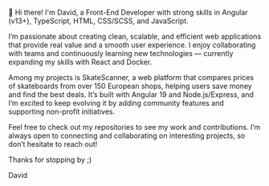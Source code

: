 👋 Hi there! I'm David, a Front-End Developer with strong skills in Angular (v13+), TypeScript, HTML, CSS/SCSS, and JavaScript.

I’m passionate about creating clean, scalable, and efficient web applications that provide real value and a smooth user experience. I enjoy collaborating with teams and continuously learning new technologies — currently expanding my skills with React and Docker.

Among my projects is SkateScanner, a web platform that compares prices of skateboards from over 150 European shops, helping users save money and find the best deals. It’s built with Angular 19 and Node.js/Express, and I’m excited to keep evolving it by adding community features and supporting non-profit initiatives.

Feel free to check out my repositories to see my work and contributions. I’m always open to connecting and collaborating on interesting projects, so don’t hesitate to reach out!

Thanks for stopping by ;)

David

